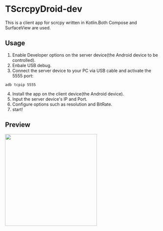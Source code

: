 # TScrcpyDroid-dev
This is a client app for scrcpy written in Kotlin.Both Compose and SurfaceView are used.
## Usage
1. Enable Developer options on the server device(the Android device to be controlled).
2. Enbale USB debug.
3. Connect the server device to your PC via USB cable and activate the 5555 port:
```shell
adb tcpip 5555
```
4. Install the app on the client device(the Android device).
5. Input the server device's IP and Port.
6. Configure options such as resolution and BitRate.
7. start!

## Preview
<img src="https://user-images.githubusercontent.com/32243069/226901022-1a01f76b-dff9-4d9c-8698-d6ac01558c85.jpg" width="300">
